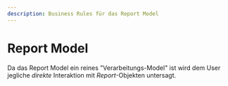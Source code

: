 ```yaml
---
description: Business Rules für das Report Model
---
```


# Report Model

Da das Report Model ein reines "Verarbeitungs-Model" ist wird dem User jegliche _direkte_ Interaktion mit _Report_-Objekten untersagt.

